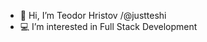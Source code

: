 - 👋 Hi, I’m Teodor Hristov /@justteshi
- :computer: I’m interested in Full Stack Development

<!---
justteshi/justteshi is a ✨ special ✨ repository because its `README.md` (this file) appears on your GitHub profile.
You can click the Preview link to take a look at your changes.
--->
